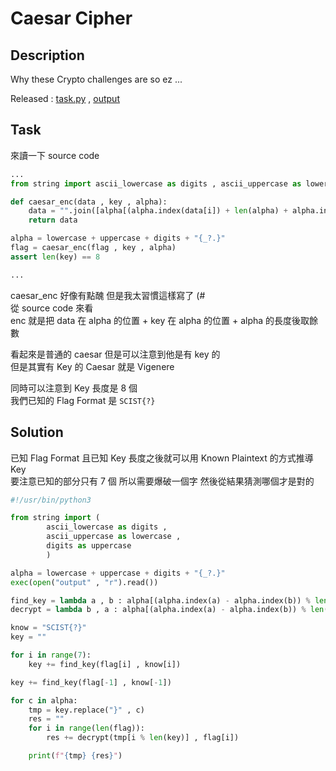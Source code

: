  # Caesar Cipher

## Description
Why these Crypto challenges are so ez ...

Released : [task.py](./task.py) , [output](./output)

## Task

來讀一下 source code

```python
...
from string import ascii_lowercase as digits , ascii_uppercase as lowercase , digits as uppercase

def caesar_enc(data , key , alpha):
    data = "".join([alpha[(alpha.index(data[i]) + len(alpha) + alpha.index(key[i % len(key)])) % len(alpha)] for i in range(len(data))])
    return data

alpha = lowercase + uppercase + digits + "{_?.}"
flag = caesar_enc(flag , key , alpha)
assert len(key) == 8

...
```

caesar_enc 好像有點醜 但是我太習慣這樣寫了 (#  
從 source code 來看  
enc 就是把 data 在 alpha 的位置 + key 在 alpha 的位置 + alpha 的長度後取餘數

看起來是普通的 caesar 但是可以注意到他是有 key 的  
但是其實有 Key 的 Caesar 就是 Vigenere

同時可以注意到 Key 長度是 8 個  
我們已知的 Flag Format 是 `SCIST{?}`


## Solution

已知 Flag Format 且已知 Key 長度之後就可以用 Known Plaintext 的方式推導 Key  
要注意已知的部分只有 7 個 所以需要爆破一個字 然後從結果猜測哪個才是對的

```python 
#!/usr/bin/python3

from string import (
        ascii_lowercase as digits ,
        ascii_uppercase as lowercase ,
        digits as uppercase
        )

alpha = lowercase + uppercase + digits + "{_?.}"
exec(open("output" , "r").read())

find_key = lambda a , b : alpha[(alpha.index(a) - alpha.index(b)) % len(alpha)] 
decrypt = lambda b , a : alpha[(alpha.index(a) - alpha.index(b)) % len(alpha)] 

know = "SCIST{?}"
key = "" 

for i in range(7):
    key += find_key(flag[i] , know[i])

key += find_key(flag[-1] , know[-1])

for c in alpha:
    tmp = key.replace("}" , c)
    res = ""
    for i in range(len(flag)):
        res += decrypt(tmp[i % len(key)] , flag[i])

    print(f"{tmp} {res}")
```

